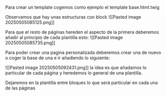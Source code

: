 Para crear un template cogemos como ejemplo el template base.html.twig

Observamos que hay unas estructuras con block
![[Pasted image 20250505085125.png]]

Para que el resto de páginas hereden el aspecto de la primera deberemos añadir al principio de cada plantilla esto: 
![[Pasted image 20250505085735.png]]

Para poder crear una pagina personalizada deberemos crear una de nuevo o coger la base de una e ir añadiendo lo siguiente:

![[Pasted image 20250505092431.png]] 
la idea es que añadamos lo particular de cada página y heredemos lo general de una plantilla.

Dejaremos en la plantilla entre bloques lo que será particular en cada una de las páginas